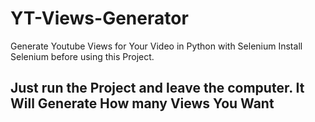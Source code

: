 # YT-Views-Generator
Generate Youtube Views for Your Video in Python with Selenium
Install Selenium before using this Project.
## Just run the Project and leave the computer. It Will Generate How many Views You Want
